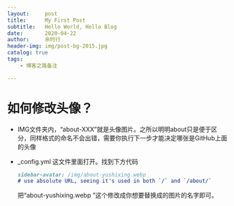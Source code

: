 ```yaml
---
layout:     post   				    
title:      My First Post 				
subtitle:   Hello World, Hello Blog 
date:       2020-04-22				
author:     余时行 						
header-img: img/post-bg-2015.jpg 	
catalog: true 						
tags:								
    - 博客之路备注

---
```


# 如何修改头像？

- IMG文件夹内，“about-XXX”就是头像图片。之所以明明about只是便于区分，同样格式的命名不会出错，需要你执行下一步才能决定哪张是GitHub上面的头像

- _config.yml 这文件里面打开。找到下方代码

  ```markdown
  sidebar-avatar: /img/about-yushixing.webp      
  # use absolute URL, seeing it's used in both `/` and `/about/`
  ```

  把“about-yushixing.webp ”这个修改成你想要替换成的图片的名字即可。